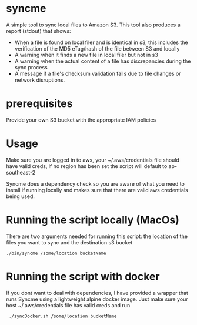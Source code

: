 # syncme
A simple tool to sync local files to Amazon S3.
This tool also produces a report (stdout) that shows:
- When a file is found on local filer and is identical in s3, this includes the verification of the MD5 eTag/hash of the file between S3 and locally
- A warning when it finds a new file in local filer but not in s3
- A warning when the actual content of a file has discrepancies during the sync process
- A message if a file's checksum validation fails due to file changes or network disruptions.

# prerequisites
Provide your own S3 bucket with the appropriate IAM policies

# Usage

Make sure you are logged in to aws, your ~/.aws/credentials file should have valid creds, if no region has been set the script will default to ap-southeast-2

Syncme does a dependency check so you are aware of what you need to install if running locally and makes sure that there are valid aws credentials being used.

# Running the script locally (MacOs)


There are two arguments needed for running this script: the location of the files you want to sync and the destination s3 bucket

```
./bin/syncme /some/location bucketName
```

# Running the script with docker

If you dont want to deal with dependencies, I have provided a wrapper  that runs Syncme using a lightweight alpine docker image.
Just make sure your host ~/.aws/credentials file has valid creds and run

```
 ./syncDocker.sh /some/location bucketName
```
